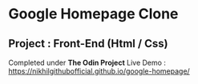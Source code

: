 # Google Homepage Clone
## Project : Front-End (Html / Css)
Completed under **The Odin Project**
Live Demo : https://nikhilgithubofficial.github.io/google-homepage/
